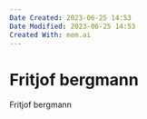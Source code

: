 ```yaml
---
Date Created: 2023-06-25 14:53
Date Modified: 2023-06-25 14:53
Created With: mem.ai
---
```


# Fritjof bergmann

Fritjof bergmann
